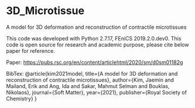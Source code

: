 # 3D_Microtissue
A model for 3D deformation and reconstruction of contractile microtissues

This code was developed with Python 2.7.17, FEniCS 2019.2.0.dev0.
This code is open source for research and academic purpose, please cite below paper for reference.

Paper:
https://pubs.rsc.org/en/content/articlehtml/2020/sm/d0sm01182g

BibTex:
@article{kim2021model,
  title={A model for 3D deformation and reconstruction of contractile microtissues},
  author={Kim, Jaemin and Mailand, Erik and Ang, Ida and Sakar, Mahmut Selman and Bouklas, Nikolaos},
  journal={Soft Matter},
  year={2021},
  publisher={Royal Society of Chemistry}
}
